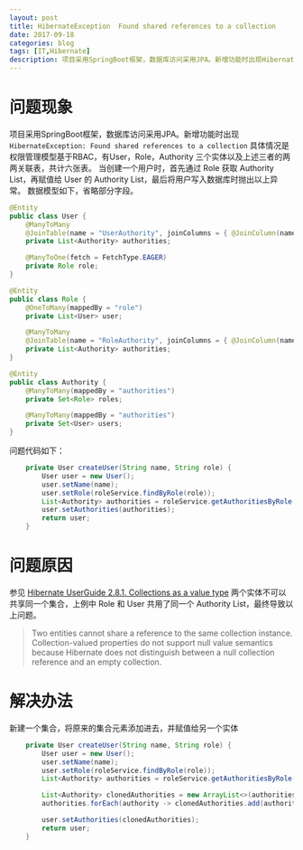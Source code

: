 ```yaml
---
layout: post
title: HibernateException  Found shared references to a collection
date: 2017-09-18
categories: blog
tags: [IT,Hibernate]
description: 项目采用SpringBoot框架，数据库访问采用JPA。新增功能时出现HibernateException  Found shared references to a collection
---
```

# 问题现象
项目采用SpringBoot框架，数据库访问采用JPA。新增功能时出现```HibernateException: Found shared references to a collection```
具体情况是权限管理模型基于RBAC，有User，Role，Authority 三个实体以及上述三者的两两关联表，共计六张表。
当创建一个用户时，首先通过 Role 获取 Authority List，再赋值给 User
 的 Authority List，最后将用户写入数据库时抛出以上异常。
数据模型如下，省略部分字段。

```java
@Entity
public class User {
    @ManyToMany
    @JoinTable(name = "UserAuthority", joinColumns = { @JoinColumn(name = "userId") }, inverseJoinColumns = { @JoinColumn(name = "authorityId") })
    private List<Authority> authorities;

    @ManyToOne(fetch = FetchType.EAGER)
    private Role role;
}
```
```java
@Entity
public class Role {
    @OneToMany(mappedBy = "role")
    private List<User> user;

    @ManyToMany
    @JoinTable(name = "RoleAuthority", joinColumns = { @JoinColumn(name = "roleId") }, inverseJoinColumns = { @JoinColumn(name = "authorityId") })
    private List<Authority> authorities;
}
```
```java
@Entity
public class Authority {
    @ManyToMany(mappedBy = "authorities")
    private Set<Role> roles;

    @ManyToMany(mappedBy = "authorities")
    private Set<User> users;
}
```
问题代码如下：
```java
    private User createUser(String name, String role) {
        User user = new User();
        user.setName(name);
        user.setRole(roleService.findByRole(role));
        List<Authority> authorities = roleService.getAuthoritiesByRole(role);
        user.setAuthorities(authorities);
        return user;
    }
```

# 问题原因
参见
[Hibernate UserGuide 2.8.1. Collections as a value type](http://docs.jboss.org/hibernate/orm/5.2/userguide/html_single/Hibernate_User_Guide.html) 两个实体不可以共享同一个集合，上例中 Role 和 User 共用了同一个  Authority List，最终导致以上问题。
> Two entities cannot share a reference to the same collection instance. Collection-valued properties do not support null value semantics because Hibernate does not distinguish between a null collection reference and an empty collection.

# 解决办法
新建一个集合，将原来的集合元素添加进去，并赋值给另一个实体
```java
    private User createUser(String name, String role) {
        User user = new User();
        user.setName(name);
        user.setRole(roleService.findByRole(role));
        List<Authority> authorities = roleService.getAuthoritiesByRole(role);

        List<Authority> clonedAuthorities = new ArrayList<>(authorities.size());
        authorities.forEach(authority -> clonedAuthorities.add(authority));

        user.setAuthorities(clonedAuthorities);
        return user;
    }
```
